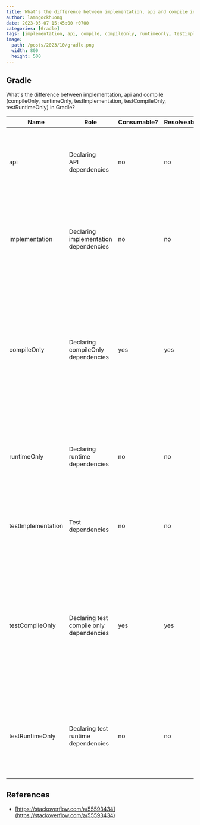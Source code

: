 ```yaml
---
title: What's the difference between implementation, api and compile in Gradle?
author: lamngockhuong
date: 2023-05-07 15:45:00 +0700
categories: [Gradle]
tags: [implementation, api, compile, compileonly, runtimeonly, testimplementation, testcompileonly, testruntimeonly]
image:
  path: /posts/2023/10/gradle.png
  width: 800
  height: 500
---
```


## Gradle

What's the difference between implementation, api and compile (compileOnly, runtimeOnly, testImplementation, testCompileOnly, testRuntimeOnly) in Gradle?

| Name               | Role                                     | Consumable? | Resolveable? | Description                             |
|--------------------|------------------------------------------|-------------|--------------|-----------------------------------------|
| api                |Declaring<br/>API<br/>dependencies                |      no     |      no      | This is where you should declare<br/>dependencies which are transitively<br/>exported to consumers, for compile.|
| implementation     |Declaring<br/>implementation<br/>dependencies     |      no     |      no      | This is where you should<br/>declare dependencies which are<br/>purely internal and not<br/>meant to be exposed to consumers.|
| compileOnly        |Declaring<br/>compileOnly<br/>dependencies        |      yes    |      yes     | This is where you should<br/>declare dependencies<br/>which are only required<br/>at compile time, but should<br/>not leak into the runtime.<br/>This typically includes dependencies<br/>which are shaded when found at runtime.|
| runtimeOnly        | Declaring<br/>runtime<br/>dependencies           |      no     |      no      | This is where you should<br/>declare dependencies which<br/>are only required at runtime,<br/>and not at compile time.|
| testImplementation | Test<br/>dependencies                        |      no     |      no      | This is where you<br/>should declare dependencies<br/>which are used to compile tests.|
| testCompileOnly    | Declaring test<br/>compile only<br/>dependencies |      yes    |      yes     | This is where you should<br/>declare dependencies<br/>which are only required<br/>at test compile time,<br/>but should not leak into the runtime.<br/>This typically includes dependencies<br/>which are shaded when found at runtime.|
| testRuntimeOnly    | Declaring test<br/>runtime dependencies      |      no     |      no      | This is where you should<br/>declare dependencies which<br/>are only required at test<br/>runtime, and not at test compile time.|

## References

+ [https://stackoverflow.com/a/55593434](https://stackoverflow.com/a/55593434)
